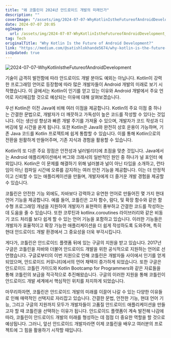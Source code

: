 ```yaml
---
title: "왜 코틀린이 2024년 안드로이드 개발의 미래인가"
description: ""
coverImage: "/assets/img/2024-07-07-WhyKotlinIstheFutureofAndroidDevelopment_0.png"
date: 2024-07-07 20:05
ogImage: 
  url: /assets/img/2024-07-07-WhyKotlinIstheFutureofAndroidDevelopment_0.png
tag: Tech
originalTitle: "Why Kotlin Is the Future of Android Development?"
link: "https://medium.com/@satishlokhande5674/why-kotlin-is-the-future-of-android-development-da5e497d2bef"
isUpdated: true
---
```






![2024-07-07-WhyKotlinIstheFutureofAndroidDevelopment](/assets/img/2024-07-07-WhyKotlinIstheFutureofAndroidDevelopment_0.png)

기술이 급격히 발전함에 따라 안드로이드 개발 분야도 예외는 아닙니다. Kotlin이 강력한 프로그래밍 언어로 등장함에 따라 많은 개발자들이 Android 개발의 미래로 보기 시작했습니다. 이 글에서는 Kotlin이 인기를 얻고 있는 이유와 Android 개발에서 주요 언어로 자리매김할 것으로 예상되는 이유에 대해 살펴보겠습니다.

우선 Kotlin은 이전 Java에 비해 여러 이점을 제공합니다. Kotlin의 주요 이점 중 하나는 간결한 문법으로, 개발자가 더 깨끗하고 가독성이 높은 코드를 작성할 수 있다는 것입니다. 이는 생산성 향상과 빠른 개발 주기를 가져올 수 있으며, 개발자가 코드 작성과 디버깅에 덜 시간을 쏟게 됩니다. 또한 Kotlin은 Java와 완전히 상호 운용이 가능하며, 기존 Java 코드를 Kotlin 프로젝트에 쉽게 통합할 수 있습니다. 이를 통해 Kotlin으로의 전환을 원활하게 만들어주며, 기존 지식과 경험을 활용할 수 있습니다.

Kotlin의 또 다른 주요 장점은 안전성과 널러빌리티에 초점을 맞춘 것입니다. Java에서는 Android 애플리케이션에서 버그와 크래시의 일반적인 원인 중 하나가 널 포인터 예외입니다. Kotlin은 이 문제를 해결하기 위해 널러블과 널이 아닌 타입을 소개하고, 런타임이 아닌 컴파일 시간에 오류를 감지하는 여러 안전 기능을 제공합니다. 이는 더 안정적이고 신뢰할 수 있는 애플리케이션을 만들며, 개발자에게 더 즐거운 개발 경험을 제공할 수 있습니다.

<div class="content-ad"></div>

코틀린은 안전한 기능 외에도, 자바보다 강력하고 유연한 언어로 만들어진 몇 가지 현대 언어 기능을 제공합니다. 예를 들어, 코틀린은 고차 함수, 람다, 및 확장 함수와 같은 함수형 프로그래밍 개념을 지원하여 개발자가 표현력이 풍부하고 간결한 코드를 작성하는 데 도움을 줄 수 있습니다. 또한 코루틴과 kotlinx.coroutines 라이브러리와 같은 비동기 코드 처리를 보다 쉽게 할 수 있는 언어 기능을 포함하고 있습니다. 이러한 기능들은 개발자가 효율적이고 확장 가능한 애플리케이션을 더 쉽게 작성하도록 도와주며, 특히 현대 안드로이드 개발 환경에서 그 중요성을 더욱 부각시킵니다.

게다가, 코틀린은 안드로이드 플랫폼 뒤에 있는 구글의 지원을 받고 있습니다. 2017년 구글은 코틀린을 자바와 더불어 안드로이드 개발을 위한 공식적으로 지원하는 언어로 선언했습니다. 구글로부터의 이번 지원으로 인해 코틀린은 개발자들 사이에서 인기를 얻게 되었으며, 안드로이드 커뮤니티에서의 언어 채택이 증가하게 되었습니다. 또한 구글은 안드로이드 코틀린 가이드와 Kotlin Bootcamp for Programmers와 같은 자료들을 통해 코틀린의 보급을 적극적으로 추진해왔습니다. 구글의 이러한 지원을 통해 코틀린이 안드로이드 개발 세계에서 핵심적인 위치를 차지하게 되었습니다.

마무리하자면, 코틀린은 안드로이드 개발의 미래를 이끌어 나갈 수 있는 다양한 이유들로 인해 매력적인 선택지로 자리잡고 있습니다. 간결한 문법, 안전한 기능, 현대 언어 기능, 그리고 구글의 지원까지 모두가 개발자들이 고품질 안드로이드 애플리케이션을 만들고자 할 때 코틀린을 선택하는 이유가 됩니다. 안드로이드 플랫폼이 계속 발전해 나감에 따라, 코틀린이 안드로이드 개발의 미래를 형성하는 데 점점 더 중요한 역할을 할 것으로 예상됩니다. 그러니, 앞선 안드로이드 개발자라면 이제 코틀린을 배우고 여러분의 프로젝트에 그 힘을 활용하기 시작할 때입니다.